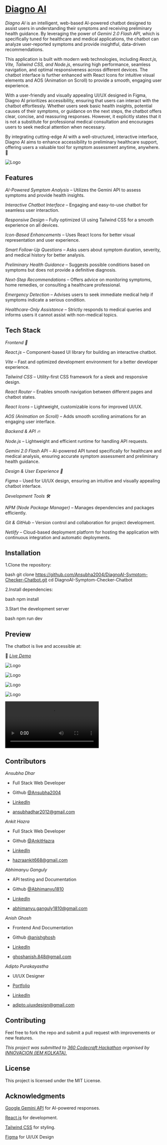 # [Diagno AI](https://diagnoaichatbot.netlify.app/)



*Diagno AI* is an intelligent, web-based AI-powered chatbot designed to assist users in understanding their symptoms and receiving preliminary health guidance. By leveraging the power of *Gemini 2.0 Flash API*, which is specifically tuned for healthcare and medical applications, the chatbot can analyze user-reported symptoms and provide insightful, data-driven recommendations.

This application is built with modern web technologies, including *React.js, Vite, Tailwind CSS, and Node.js*, ensuring high performance, seamless navigation, and optimal responsiveness across different devices. The chatbot interface is further enhanced with React Icons for intuitive visual elements and AOS (Animation on Scroll) to provide a smooth, engaging user experience.

With a user-friendly and visually appealing UI/UX designed in Figma, Diagno AI prioritizes accessibility, ensuring that users can interact with the chatbot effortlessly. Whether users seek basic health insights, potential causes of their symptoms, or guidance on the next steps, the chatbot offers clear, concise, and reassuring responses. However, it explicitly states that it is not a substitute for professional medical consultation and encourages users to seek medical attention when necessary.

By integrating cutting-edge AI with a well-structured, interactive interface, Diagno AI aims to enhance accessibility to preliminary healthcare support, offering users a valuable tool for symptom assessment anytime, anywhere. 🚀

![Logo](https://res.cloudinary.com/dtlf7jvw7/image/upload/v1741445884/rcqq35lab6czquky70kf.png)


## Features



*AI-Powered Symptom Analysis*  – Utilizes the Gemini API to assess symptoms and provide health insights.

*Interactive Chatbot Interface* – Engaging and easy-to-use chatbot for seamless user interaction.

*Responsive Design* – Fully optimized UI using Tailwind CSS for a smooth experience on all devices.

*Icon-Based Enhancements* – Uses React Icons for better visual representation and user experience.

*Smart Follow-Up Questions* – Asks users about symptom duration, severity, and medical history for better analysis.

*Preliminary Health Guidance* – Suggests possible conditions based on symptoms but does not provide a definitive diagnosis.

*Next-Step Recommendations* – Offers advice on monitoring symptoms, home remedies, or consulting a healthcare professional.

*Emergency Detection* – Advises users to seek immediate medical help if symptoms indicate a serious condition.

*Healthcare-Only Assistance* – Strictly responds to medical queries and informs users it cannot assist with non-medical topics.



## Tech Stack

*Frontend 🎨*

*React.js –* Component-based UI library for building an interactive chatbot.

*Vite –* Fast and optimized development environment for a better developer experience.

*Tailwind CSS –* Utility-first CSS framework for a sleek and responsive design.

*React Router –* Enables smooth navigation between different pages and chatbot states.

*React Icons –* Lightweight, customizable icons for improved UI/UX.

*AOS (Animation on Scroll) –* Adds smooth scrolling animations for an engaging user interface.

*Backend & API 🔥*

*Node.js –* Lightweight and efficient runtime for handling API requests.

*Gemini 2.0 Flash API –* AI-powered API tuned specifically for healthcare and medical analysis, ensuring accurate symptom assessment and preliminary health guidance.

*Design & User Experience 🎨*

*Figma –* Used for UI/UX design, ensuring an intuitive and visually appealing chatbot interface.

*Development Tools 🛠*

*NPM (Node Package Manager) –* Manages dependencies and packages efficiently.

*Git & GitHub –* Version control and collaboration for project development.

*Netlify –* Cloud-based deployment platform for hosting the application with continuous integration and automatic deployments.


## Installation

1.Clone the repository:

bash
git clone https://github.com/Ansubha2004/DiagnoAI-Symptom-Checker-Chatbot.git
cd DiagnoAI-Symptom-Checker-Chatbot

2.Install dependencies:

bash
npm install


3.Start the development server

bash
npm run dev

## Preview

The chatbot is live and accessible at:  

🔗 *[Live Demo](https://diagnoaichatbot.netlify.app/)* 

![Logo](https://res.cloudinary.com/dtlf7jvw7/image/upload/v1741451438/fsvwqwuftbjfqczu3gsc.png)

![Logo](https://res.cloudinary.com/dtlf7jvw7/image/upload/v1741451437/tcfdltsonxnvdylymmcx.png)

![Logo](https://res.cloudinary.com/dtlf7jvw7/image/upload/v1741451437/tyetxpkpxs0hbzihrshs.png)

![Logo](https://res.cloudinary.com/dtlf7jvw7/image/upload/v1741498620/msfwqyzhrfritgng7cuy.png)

![Video](Video.mp4)

## Contributors

*Ansubha Dhar*

- Full Stack Web Developer

- Github [@Ansubha2004](https://github.com/Ansubha2004/)

- [LinkedIn](https://www.linkedin.com/in/ansubha-dhar-856176296?utm_source=share&utm_campaign=share_via&utm_content=profile&utm_medium=android_app)

- ansubhadhar2012@gmail.com

*Ankit Hazra*

- Full Stack Web Developer

- Github [@AnkitHazra](https://github.com/AnkitHazra)

- [LinkedIn](https://www.linkedin.com/in/hazraankit2005/)

- hazraankit668@gmail.com

*Abhimanyu Ganguly*

- API testing and Documentation

- Github [@Abhimanyu1810]( https://github.com/Abhimanyu1810)

- [LinkedIn](https://www.linkedin.com/in/abhimanyu-ganguly-12b66b28b?utm_source=share&utm_campaign=share_via&utm_content=profile&utm_medium=android_app)

- abhimanyu.ganguly1810@gmail.com

*Anish Ghosh*

- Frontend And Documentation

- Github [@anishghosh](https://github.com/Ianishghosh)

- [LinkedIn](https://www.linkedin.com/in/anish-ghosh-284892282/)

- ghoshanish.848@gmail.com

*Adipto Purakayastha*

- UI/UX Designer

- [Portfolio](https://adiptodesignx.notion.site/Hi-I-m-Adipto-UI-UX-Designer-19109703660080e58a53dc6bc31614e7?pvs=4)

- [LinkedIn](https://www.linkedin.com/in/adipto-purakayastha-a13346270/)

- adipto.uiuxdesign@gmail.com
## Contributing

Feel free to fork the repo and submit a pull request with improvements or new features.

*This project was submitted to [360 Codecraft Hackathon](https://www.instagram.com/p/DGxXaCYzNSo/?igsh=MTh2YjhqeDZyMzBhaQ==) organised by [INNOVACION (IEM KOLKATA).](https://www.iem-innovacion.com/)*

## License

This project is licensed under the MIT License.

## Acknowledgments

[Google Gemini API](https://ai.google.dev/) for AI-powered responses.

[React.js](https://react.dev/) for development.

[Tailwind CSS](https://tailwindcss.com/) for styling.

[Figma](https://www.figma.com/) for UI/UX Design
